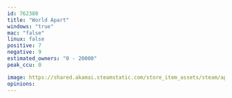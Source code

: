 ```yaml
---
id: 762380
title: "World Apart"
windows: "true"
mac: "false"
linux: false
positive: 7
negative: 9
estimated_owners: "0 - 20000"
peak_ccu: 0

image: https://shared.akamai.steamstatic.com/store_item_assets/steam/apps/762380/header.jpg?t=1568179545
opinions:
---
```

